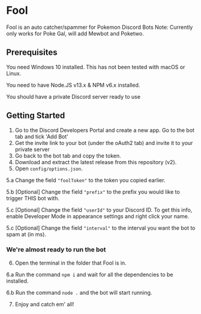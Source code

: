 # Fool
Fool is an auto catcher/spammer for Pokemon Discord Bots 
Note: Currently only works for Poke Gal, will add Mewbot and Poketwo.

## Prerequisites
You need Windows 10 installed. This has not been tested with macOS or Linux.

You need to have Node.JS v13.x & NPM v6.x installed.

You should have a private Discord server ready to use

## Getting Started

1. Go to the Discord Developers Portal and create a new app. Go to the bot tab and tick 'Add Bot'
2. Get the invite link to your bot (under the oAuth2 tab) and invite it to your private server
3. Go back to the bot tab and copy the token.
4. Download and extract the latest release from this repository (v2).
5. Open `config/options.json`.

5.a Change the field `"foolToken"` to the token you copied earlier.

5.b [Optional] Change the field `"prefix"` to the prefix you would like to trigger THIS bot with.

5.c [Optional] Change the field `"userId"` to your Discord ID. To get this info, enable Developer Mode in appearance settings and right click your name.

5.c [Optional] Change the field `"interval"` to the interval you want the bot to spam at (in ms).

### We're almost ready to run the bot
6. Open the terminal in the folder that Fool is in.

6.a Run the command `npm i` and wait for all the dependencies to be installed.

6.b Run the command `node .` and the bot will start running.

7. Enjoy and catch em' all!
